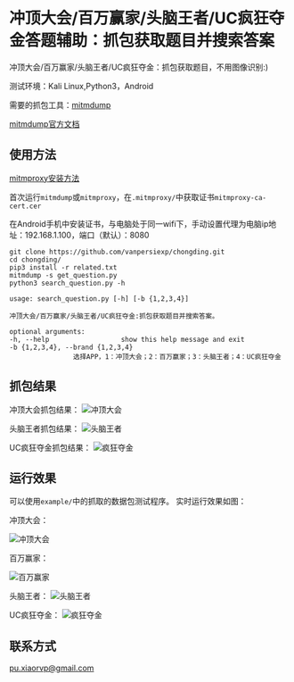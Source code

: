 # 冲顶大会/百万赢家/头脑王者/UC疯狂夺金答题辅助：抓包获取题目并搜索答案
冲顶大会/百万赢家/头脑王者/UC疯狂夺金：抓包获取题目，不用图像识别:)

测试环境：Kali Linux,Python3，Android

需要的抓包工具：[mitmdump](https://github.com/mitmproxy/mitmproxy)

[mitmdump官方文档](http://docs.mitmproxy.org/en/stable/index.html)

## 使用方法
[mitmproxy安装方法](http://docs.mitmproxy.org/en/stable/install.html)

首次运行`mitmdump`或`mitmproxy`，在`.mitmproxy/`中获取证书`mitmproxy-ca-cert.cer`

在Android手机中安装证书，与电脑处于同一wifi下，手动设置代理为电脑ip地址：192.168.1.100，端口（默认）：8080

	git clone https://github.com/vanpersiexp/chongding.git
    cd chongding/
	pip3 install -r related.txt
	mitmdump -s get_question.py
	python3 search_question.py -h
	
	usage: search_question.py [-h] [-b {1,2,3,4}]

	冲顶大会/百万赢家/头脑王者/UC疯狂夺金:抓包获取题目并搜索答案。

	optional arguments:
  	-h, --help            		show this help message and exit
  	-b {1,2,3,4}, --brand {1,2,3,4}		
					选择APP，1：冲顶大会；2：百万赢家；3：头脑王者；4：UC疯狂夺金
	

## 抓包结果
冲顶大会抓包结果：
![冲顶大会](https://raw.githubusercontent.com/vanpersiexp/chongding/master/img/20180126_17.jpg)

头脑王者抓包结果：
![头脑王者](https://raw.githubusercontent.com/vanpersiexp/chongding/master/img/tounaowangzhe.jpg)

UC疯狂夺金抓包结果：
![疯狂夺金](https://raw.githubusercontent.com/vanpersiexp/chongding/master/img/fkdj_2.jpg)

## 运行效果
可以使用`example/`中的抓取的数据包测试程序。
实时运行效果如图：

冲顶大会：

![冲顶大会](https://raw.githubusercontent.com/vanpersiexp/chongding/master/img/chongdingdahui.jpg)

百万赢家：

![百万赢家](https://raw.githubusercontent.com/vanpersiexp/chongding/master/img/baiwanyingjia.jpg)

头脑王者：
![头脑王者](https://raw.githubusercontent.com/vanpersiexp/chongding/master/img/tounao.jpg)

UC疯狂夺金：
![疯狂夺金](https://raw.githubusercontent.com/vanpersiexp/chongding/master/img/fkdj_1.jpg)

## 联系方式
pu.xiaorvp@gmail.com
